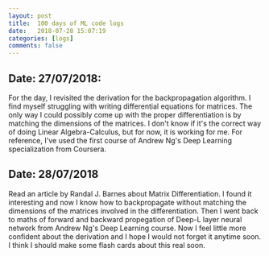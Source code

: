 ```yaml
---
layout: post
title:  100 days of ML code logs
date:   2018-07-28 15:07:19
categories: [logs]
comments: false
---
```



## Date: 27/07/2018:

For the day, I revisited the derivation for the backpropagation algorithm. I find myself struggling with writing differential equations for matrices. The only way I could possibly come up with the proper differentiation is by matching the dimensions of the matrices. I don't know if it's the correct way of doing Linear Algebra-Calculus, but for now, it is working for me. For reference, I've used the first course of Andrew Ng's Deep Learning specialization from Coursera.

## Date: 28/07/2018

Read an article by Randal J. Barnes about Matrix Differentiation. I found it interesting and now I know how to backpropagate without matching the dimensions of the matrices involved in the differentiation. Then I went back to maths of forward and backward propegation of Deep-L layer neural network from Andrew Ng's Deep Learning course. Now I feel little more confident about the derivation and I hope I would not forget it anytime soon. I think I should make some flash cards about this real soon.
